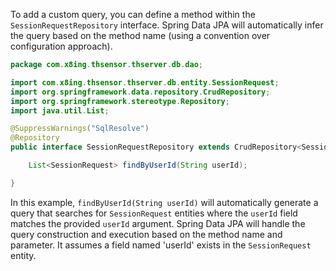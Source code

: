To add a custom query, you can define a method within the `SessionRequestRepository` interface. Spring Data JPA will automatically infer the query based on the method name (using a convention over configuration approach).

```java
package com.x8ing.thsensor.thserver.db.dao;

import com.x8ing.thsensor.thserver.db.entity.SessionRequest;
import org.springframework.data.repository.CrudRepository;
import org.springframework.stereotype.Repository;
import java.util.List;

@SuppressWarnings("SqlResolve")
@Repository
public interface SessionRequestRepository extends CrudRepository<SessionRequest, String> {

    List<SessionRequest> findByUserId(String userId);

}
```

In this example, `findByUserId(String userId)` will automatically generate a query that searches for `SessionRequest` entities where the `userId` field matches the provided `userId` argument. Spring Data JPA will handle the query construction and execution based on the method name and parameter.  It assumes a field named 'userId' exists in the `SessionRequest` entity.